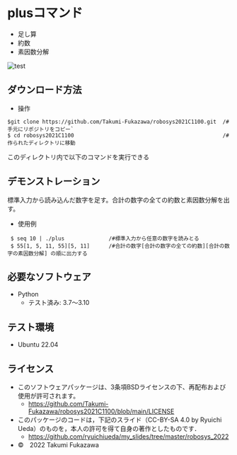 
# plusコマンド
* 足し算
* 約数
* 素因数分解

![test](https://github.com/Takumi-Fukazawa/robosys2021C1100/actions/workflows/test.yml/badge.svg)


## ダウンロード方法
*  操作
 ``` 
 $git clone https://github.com/Takumi-Fukazawa/robosys2021C1100.git  /#手元にリポジトリをコピー`
 $ cd robosys2021C1100                                               /#作られたディレクトリに移動
````
このディレクトリ内で以下のコマンドを実行できる

## デモンストレーション
標準入力から読み込んだ数字を足す。合計の数字の全ての約数と素因数分解を出す。
* 使用例
```
 $ seq 10 | ./plus              /#標準入力から任意の数字を読みとる
 $ 55[1, 5, 11, 55][5, 11]      /#合計の数字[合計の数字の全ての約数][合計の数字の素因数分解] の順に出力する
```

## 必要なソフトウェア
* Python
  * テスト済み: 3.7〜3.10

## テスト環境
* Ubuntu 22.04

## ライセンス
* このソフトウェアパッケージは、3条項BSDライセンスの下、再配布および使用が許可されます。
  * https://github.com/Takumi-Fukazawa/robosys2021C1100/blob/main/LICENSE
* このパッケージのコードは，下記のスライド（CC-BY-SA 4.0 by Ryuichi Ueda）のものを，本人の許可を得て自身の著作としたものです．
  * https://github.com/ryuichiueda/my_slides/tree/master/robosys_2022
* ©　2022 Takumi Fukazawa
